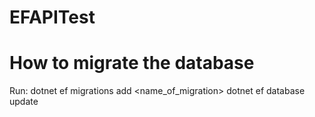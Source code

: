 # EFAPITest

# How to migrate the database

Run:
dotnet ef migrations add <name_of_migration>
dotnet ef database update